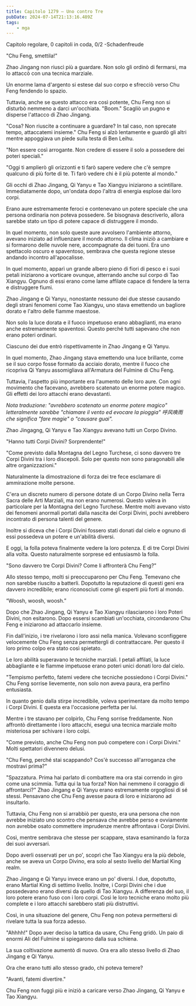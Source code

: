 ```yaml
---
title: Capitolo 1279 – Uno contro Tre
pubDate: 2024-07-14T21:13:16.489Z
tags:
    - mga
---
```



Capitolo regolare,
0 capitoli in coda, 0/2
-Schadenfreude</em>


"Chu Feng, smettila!"


Zhao Jingang non riuscì più a guardare. Non solo gli ordinò di fermarsi, ma lo attaccò con una tecnica marziale.


Un enorme lama d'argento si estese dal suo corpo e sfrecciò verso Chu Feng fendendo lo spazio.


Tuttavia, anche se questo attacco era così potente, Chu Feng non si disturbò nemmeno a darci un'occhiata. "Boom." Scagliò un pugno e disperse l'attacco di Zhao Jingang.


"Cosa? Non riuscite a continuare a guardare? In tal caso, non sprecate tempo, attaccatemi insieme." Chu Feng si alzò lentamente e guardò gli altri mentre appoggiava un piede sulla testa di Ben Leihu.


"Non essere così arrogante. Non credere di essere il solo a possedere dei poteri speciali."


"Oggi ti amplierò gli orizzonti e ti farò sapere vedere che c'è sempre qualcuno di più forte di te. Ti farò vedere chi è il più potente al mondo."


Gli occhi di Zhao Jingang, Qi Yanyu e Tao Xiangyu iniziarono a scintillare. Immediatamente dopo, un'ondata dopo l'altra di energia esplose dai loro corpi.


Erano aure estremamente feroci e contenevano un potere speciale che una persona ordinaria non poteva possedere. Se bisognava descriverlo, allora sarebbe stato un tipo di potere capace di distruggere il mondo.


In quel momento, non solo queste aure avvolsero l'ambiente attorno, avevano iniziato ad influenzare il mondo attorno. Il clima iniziò a cambiare e si formarono delle nuvole nere, accompagnate da dei tuoni. Era uno spettacolo oscuro e spaventoso, sembrava che questa regione stesse andando incontro all'apocalisse.


In quel momento, apparì un grande albero pieno di fiori di pesco e i suoi petali iniziarono a vorticare ovunque, atterrando anche sul corpo di Tao Xiangyu. Ognuno di essi erano come lame affilate capace di fendere la terra e distruggere fiumi.


Zhao Jingang e Qi Yanyu, nonostante nessuno dei due stesse causando degli strani fenomeni come Tao Xiangyu, uno stava emettendo un bagliore dorato e l'altro delle fiamme maestose.


Non solo la luce dorata e il fuoco impetuoso erano abbaglianti, ma erano anche estremamente spaventosi. Questo perché tutti sapevano che non erano poteri ordinari.


Ciascuno dei due entrò rispettivamente in Zhao Jingang e Qi Yanyu.


In quel momento, Zhao Jingang stava emettendo una luce brillante, come se il suo corpo fosse formato da acciaio dorato, mentre il fuoco che ricopriva Qi Yanyu assomigliava all'Armatura del Fulmine di Chu Feng.


Tuttavia, l'aspetto più importante era l'aumento delle loro aure. Con ogni movimento che facevano, avrebbero scatenato un enorme potere magico. Gli effetti dei loro attacchi erano devastanti.


<em>Nota traduzione: "avrebbero scatenato un enorme potere magico" letteralmente sarebbe "chiamare il vento ed evocare la pioggia" 呼风唤雨 che significa "fare magie" o "causare guai".</em>


Zhao Jingagng, Qi Yanyu e Tao Xiangyu avevano tutti un Corpo Divino.


"Hanno tutti Corpi Divini? Sorprendente!"


"Come previsto dalla Montagna del Legno Turchese, ci sono davvero tre Corpi Divini tra i loro discepoli. Solo per questo non sono paragonabili alle altre organizzazioni."


Naturalmente la dimostrazione di forza dei tre fece esclamare di ammirazione molte persone.


C'era un discreto numero di persone dotate di un Corpo Divino nella Terra Sacra delle Arti Marziali, ma non erano numerosi. Questo valeva in particolare per la Montagna del Legno Turchese. Mentre molti avevano visto dei fenomeni anormali portati dalla nascita dei Corpi Divini, pochi avrebbero incontrato di persona talenti del genere.


Inoltre si diceva che i Corpi Divini fossero stati donati dal cielo e ognuno di essi possedeva un potere e un'abilità diversi.


E oggi, la folla poteva finalmente vedere la loro potenza. E di tre Corpi Divini alla volta. Questo naturalmente sorprese ed entusiasmò la folla.


"Sono davvero tre Corpi Divini? Come li affronterà Chu Feng?"


Allo stesso tempo, molti si preoccuparono per Chu Feng. Temevano che non sarebbe riuscito a batterli. Dopotutto la reputazione di questi geni era davvero incredibile; erano riconosciuti come gli esperti più forti al mondo.


“Woosh, woosh, woosh.”


Dopo che Zhao Jingang, Qi Yanyu e Tao Xiangyu rilasciarono i loro Poteri Divini, non esitarono. Dopo essersi scambiati un'occhiata, circondarono Chu Feng e iniziarono ad attaccarlo insieme.


Fin dall'inizio, i tre rivelarono i loro assi nella manica. Volevano sconfiggere velocemente Chu Feng senza permettergli di contrattaccare. Per questo il loro primo colpo era stato così spietato.


Le loro abilità superavano le tecniche marziali. I petali affilati, la luce abbagliante e le fiamme impetuose erano poteri unici donati loro dal cielo.


"Tempismo perfetto, fatemi vedere che tecniche possiedono i Corpi Divini." Chu Feng sorrise lievemente, non solo non aveva paura, era perfino entusiasta.


In quanto genio dalla stirpe incredibile, voleva sperimentare da molto tempo i Corpi Divini. E questa era l'occasione perfetta per lui.


Mentre i tre stavano per colpirlo, Chu Feng sorrise freddamente. Non affrontò direttamente i loro attacchi, eseguì una tecnica marziale molto misteriosa per schivare i loro colpi.


"Come previsto, anche Chu Feng non può competere con i Corpi Divini." Molti spettatori divennero delusi.


"Chu Feng, perché stai scappando? Cos'è successo all'arroganza che mostravi prima?"


"Spazzatura. Prima hai parlato di combattere ma ora stai correndo in giro come una scimmia. Tutta qui la tua forza? Non hai nemmeno il coraggio di affrontarci?" Zhao Jingang e Qi Yanyu erano estremamente orgogliosi di sé stessi. Pensavano che Chu Feng avesse paura di loro e iniziarono ad insultarlo.


Tuttavia, Chu Feng non si arrabbiò per questo, era una persona che non avrebbe iniziato uno scontro che pensava che avrebbe perso e ovviamente non avrebbe osato commettere imprudenze mentre affrontava i Corpi Divini.


Così, mentre sembrava che stesse per scappare, stava esaminando la forza dei suoi avversari.


Dopo averli osservati per un po', scoprì che Tao Xiangyu era la più debole, anche se aveva un Corpo Divino, era solo al sesto livello del Martial King realm.


Zhao Jingang e Qi Yanyu invece erano un po' diversi. I due, dopotutto, erano Martial King di settimo livello. Inoltre, i Corpi Divini che i due possedevano erano diversi da quello di Tao Xiangyu. A differenza del suo, il loro potere erano fuso con i loro corpi. Così le loro tecniche erano molto più complete e i loro attacchi sarebbero stati più distruttivi.


Così, in una situazione del genere, Chu Feng non poteva permettersi di rivelare tutta la sua forza adesso.


"Ahhhh!" Dopo aver deciso la tattica da usare, Chu Feng gridò. Un paio di enormi Ali del Fulmine si spiegarono dalla sua schiena.


La sua coltivazione aumentò di nuovo. Ora era allo stesso livello di Zhao Jingang e Qi Yanyu.


Ora che erano tutti allo stesso grado, chi poteva temere?


"Avanti, fatemi divertire."


Chu Feng non fuggì più e iniziò a caricare verso Zhao Jingang, Qi Yanyu e Tao Xiangyu.
                                


                                



